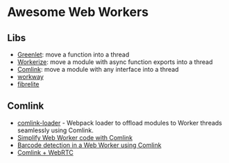 # Awesome Web Workers

## Libs

- [Greenlet](https://github.com/developit/greenlet): move a function into a thread
- [Workerize](https://github.com/developit/workerize): move a module with async function exports into a thread
- [Comlink](https://github.com/GoogleChromeLabs/comlink): move a module with any interface into a thread
- [workway](https://github.com/WebReflection/workway)
- [fibrelite](https://github.com/jamesmilneruk/fibrelite)

## Comlink

- [comlink-loader](https://github.com/GoogleChromeLabs/comlink-loader) - Webpack loader to offload modules to Worker threads seamlessly using Comlink.
- [Simplify Web Worker code with Comlink](https://davidea.st/articles/comlink-simple-web-worker)
- [Barcode detection in a Web Worker using Comlink](https://paul.kinlan.me/barcode-detection-in-a-web-worker-using-comlink-/)
- [Comlink + WebRTC](https://dassur.ma/things/comlink-webrtc/)
